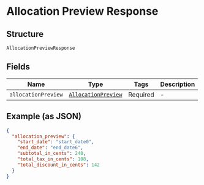 
# Allocation Preview Response

## Structure

`AllocationPreviewResponse`

## Fields

| Name | Type | Tags | Description |
|  --- | --- | --- | --- |
| `allocationPreview` | [`AllocationPreview`](../../doc/models/allocation-preview.md) | Required | - |

## Example (as JSON)

```json
{
  "allocation_preview": {
    "start_date": "start_date0",
    "end_date": "end_date6",
    "subtotal_in_cents": 240,
    "total_tax_in_cents": 108,
    "total_discount_in_cents": 142
  }
}
```

